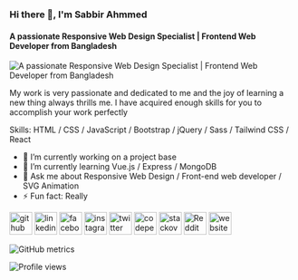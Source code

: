 ### Hi there 👋, I'm Sabbir Ahmmed
#### A passionate Responsive Web Design Specialist | Frontend Web Developer from Bangladesh
![A passionate Responsive Web Design Specialist | Frontend Web Developer from Bangladesh](https://ahmmedsabbirbd.github.io/Api.Me/linkedin/banner.svg?fbclid=IwAR1HetUSRGS4QNnVmS_rujAsEDlL0RiEkJE8j0LykBOVDQiushXymx2S4Bc)

My work is very passionate and dedicated to me and the joy of learning a new thing always thrills me. I have acquired enough skills for you to accomplish your work perfectly

Skills: HTML / CSS / JavaScript / Bootstrap / jQuery / Sass / Tailwind CSS / React

- 🔭 I’m currently working on a project base 
- 🌱 I’m currently learning Vue.js / Express / MongoDB 
- 💬 Ask me about Responsive Web Design / Front-end web developer / SVG Animation  
- ⚡ Fun fact: Really 


[<img src='https://raw.githubusercontent.com/rahuldkjain/github-profile-readme-generator/master/src/images/icons/Social/github.svg' alt='github' height='40'>](https://github.com/ahmmedsabbirbd)  [<img src='https://raw.githubusercontent.com/rahuldkjain/github-profile-readme-generator/master/src/images/icons/Social/instagram.svg' alt='linkedin' height='40'>](https://www.linkedin.com/in/ahmmedsabbirbd/)  [<img src='https://raw.githubusercontent.com/rahuldkjain/github-profile-readme-generator/master/src/images/icons/Social/facebook.svg' alt='facebook' height='40'>](https://www.facebook.com/ahmmedsabbirbd)  [<img src='https://raw.githubusercontent.com/rahuldkjain/github-profile-readme-generator/master/src/images/icons/Social/instagram.svg' alt='instagram' height='40'>](https://www.instagram.com/ahmmedsabbirbd/)  [<img src='https://raw.githubusercontent.com/rahuldkjain/github-profile-readme-generator/master/src/images/icons/Social/twitter.svg' alt='twitter' height='40'>](https://twitter.com/ahmmedsabbirbd)  [<img src='https://raw.githubusercontent.com/rahuldkjain/github-profile-readme-generator/master/src/images/icons/Social/codepen.svg' alt='codepen' height='40'>](https://codepen.io/ahmmedsabbirbd)  [<img src='https://raw.githubusercontent.com/rahuldkjain/github-profile-readme-generator/master/src/images/icons/Social/stack-overflow.svg' alt='stackoverflow' height='40'>](https://stackoverflow.com/users/ahmmedsabbirbd)  [<img src='https://raw.githubusercontent.com/rahuldkjain/github-profile-readme-generator/master/src/images/icons/Social/reddit.svg' alt='Reddit' height='40'>](https://www.reddit.com/user/ahmmedsabbirbd)  [<img src='https://www.pngkey.com/png/full/131-1312432_website-logo-png-transparent-background-image-black-logo.png' alt='website' height='40'>](https://sabbir-me.netlify.app)  

![GitHub metrics](https://metrics.lecoq.io/ahmmedsabbirbd)  

![Profile views](https://gpvc.arturio.dev/ahmmedsabbirbd) 
